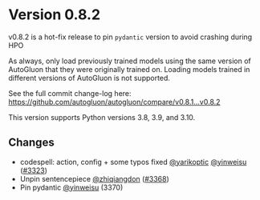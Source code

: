 # Version 0.8.2

v0.8.2 is a hot-fix release to pin `pydantic` version to avoid crashing during HPO

As always, only load previously trained models using the same version of AutoGluon that they were originally trained on. 
Loading models trained in different versions of AutoGluon is not supported.

See the full commit change-log here: https://github.com/autogluon/autogluon/compare/v0.8.1...v0.8.2

This version supports Python versions 3.8, 3.9, and 3.10.

## Changes

* codespell: action, config + some typos fixed [@yarikoptic](https://github.com/yarikoptic) [@yinweisu](https://github.com/yinweisu) ([#3323](https://github.com/autogluon/autogluon/pull/3323))
* Unpin sentencepiece [@zhiqiangdon](https://github.com/zhiqiangdon) ([#3368](https://github.com/autogluon/autogluon/pull/3368))
* Pin pydantic [@yinweisu](https://github.com/yinweisu) (3370)
